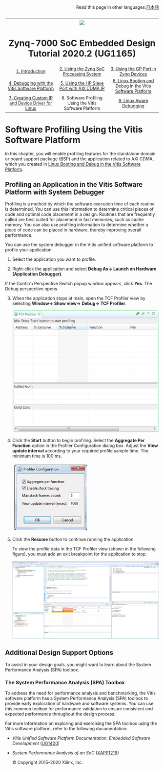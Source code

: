 <p align="right">
            Read this page in other languages:<a href="../docs-jp/8-sw-profiling.md">日本語</a>    <table style="width:100%"><table style="width:100%">
  <tr>

<th width="100%" colspan="6"><img src="https://www.xilinx.com/content/dam/xilinx/imgs/press/media-kits/corporate/xilinx-logo.png" width="30%"/><h1>Zynq-7000 SoC Embedded Design Tutorial 2020.2 (UG1165)</h1>
</th>

  </tr>
  <tr>
    <td width="33%" align="center"><a href="../README.md">1. Introduction</a></td>
    <td width="33%" align="center"><a href="2-using-zynq.md">2. Using the Zynq SoC Processing System</a></td>
    <td width="33%" align="center"><a href="3-using-gp-port-zynq.md">3. Using the GP Port in Zynq Devices</a></td>
</tr>
<tr><td width="33%" align="center"><a href="4-debugging-vitis.md">4. Debugging with the Vitis Software Platform</a></td>
    <td width="33%" align="center"><a href="5-using-hp-port.md">5. Using the HP Slave Port with AXI CDMA IP</a></td>
    <td width="33%" align="center"><a href="6-linux-booting-debug.md">6. Linux Booting and Debug in the Vitis Software Platform</a></td>
  </tr>
  <tr>
      <td width="33%" align="center"><a href="7-custom-ip-driver-linux.md">7. Creating Custom IP and Device Driver for Linux
  </a></td>
      <td width="33%" align="center">8. Software Profiling Using the Vitis Software Platform</td>    
      <td width="33%" align="center"><a href="9-linux-aware-debugging.md">9. Linux Aware Debugging</a></td>    
    </tr>
</table>

# Software Profiling Using the Vitis Software Platform

In this chapter, you will enable profiling features for the standalone
domain or board support package (BSP) and the application related to
AXI CDMA, which you created in [Linux Booting
and Debug in the Vitis Software Platform](6-linux-booting-debug.md).

## Profiling an Application in the Vitis Software Platform with System Debugger

Profiling is a method by which the software execution time of each
routine is determined. You can use this information to determine
critical pieces of code and optimal code placement in a design.
Routines that are frequently called are best suited for placement in
fast memories, such as cache memory. You can also use profiling
information to determine whether a piece of code can be placed in
hardware, thereby improving overall performance.

You can use the system debugger in the Vitis unified software platform
to profile your application.

1.  Select the application you want to profile.

2.  Right-click the application and select **Debug As→ Launch on
    Hardware (Application Debugger)**.

If the Confirm Perspective Switch popup window appears, click **Yes**.
The Debug perspective opens.

3.  When the application stops at main, open the TCF Profiler view by
    selecting **Window→ Show view→ Debug→ TCF Profiler**.

    ![](./media/image101.png)

4.  Click the **Start** button to begin
    profiling. Select the **Aggregate Per Function** option in the
    Profiler Configuration dialog box. Adjust the **View update
    interval** according to your required profile sample time. The
    minimum time is 100 ms.

    ![](./media/image102.jpeg)    

5.  Click the **Resume** button to continue running the
    application.

    To view the profile data in the TCF Profiler view (shown in the
    following figure), you must add an exit breakpoint for the application
    to stop.

    ![](./media/image105.jpeg)

## Additional Design Support Options

To assist in your design goals, you might want to learn about the
System Performance Analysis (SPA) toolbox.

### The System Performance Analysis (SPA) Toolbox

To address the need for performance analysis and benchmarking, the
Vitis software platform has a System Performance Analysis (SPA)
toolbox to provide early exploration of hardware and software systems.
You can use this common toolbox for performance validation to ensure
consistent and expected performance throughout the design process.

For more information on exploring and exercising the SPA toolbox using
the Vitis software platform, refer to the following documentation:

-   *Vitis Unified Software Platform Documentation: Embedded Software
    Development*
    ([UG1400](https://www.xilinx.com/cgi-bin/docs/rdoc?v=2020.1%3Bd%3Dug1400-vitis-embedded.pdf))

-   *System Performance Analysis of an SoC*
    ([XAPP1219](https://www.xilinx.com/support/documentation/application_notes/xapp1219-system-performance-modeling.pdf))

    © Copyright 2015–2020 Xilinx, Inc.
